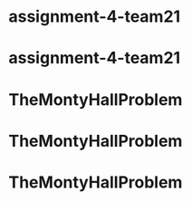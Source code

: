 # assignment-4-team21
# assignment-4-team21
# TheMontyHallProblem
# TheMontyHallProblem
# TheMontyHallProblem
